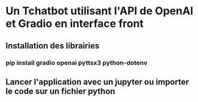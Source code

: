 # Un Tchatbot utilisant l'API de OpenAI et Gradio en interface front
## Installation des librairies
### pip install gradio openai pyttsx3 python-dotenv

## Lancer l'application avec un jupyter ou importer le code sur un fichier python
